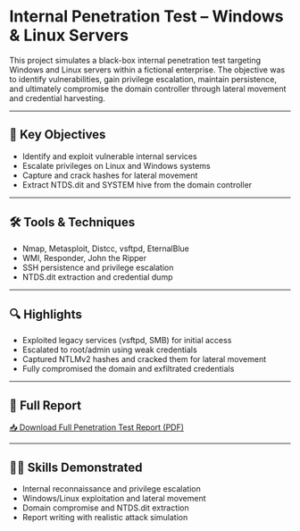 # Internal Penetration Test – Windows & Linux Servers

This project simulates a black-box internal penetration test targeting Windows and Linux servers within a fictional enterprise. The objective was to identify vulnerabilities, gain privilege escalation, maintain persistence, and ultimately compromise the domain controller through lateral movement and credential harvesting.

---

## 🎯 Key Objectives

- Identify and exploit vulnerable internal services  
- Escalate privileges on Linux and Windows systems  
- Capture and crack hashes for lateral movement  
- Extract NTDS.dit and SYSTEM hive from the domain controller

---

## 🛠 Tools & Techniques

- Nmap, Metasploit, Distcc, vsftpd, EternalBlue  
- WMI, Responder, John the Ripper  
- SSH persistence and privilege escalation  
- NTDS.dit extraction and credential dump

---

## 🔍 Highlights

- Exploited legacy services (vsftpd, SMB) for initial access  
- Escalated to root/admin using weak credentials  
- Captured NTLMv2 hashes and cracked them for lateral movement  
- Fully compromised the domain and exfiltrated credentials

---

## 📄 Full Report

[📥 Download Full Penetration Test Report (PDF)](./Shaza_Khursheed_Pentest_Report.pdf)

---

## 👩‍💻 Skills Demonstrated

- Internal reconnaissance and privilege escalation  
- Windows/Linux exploitation and lateral movement  
- Domain compromise and NTDS.dit extraction  
- Report writing with realistic attack simulation
